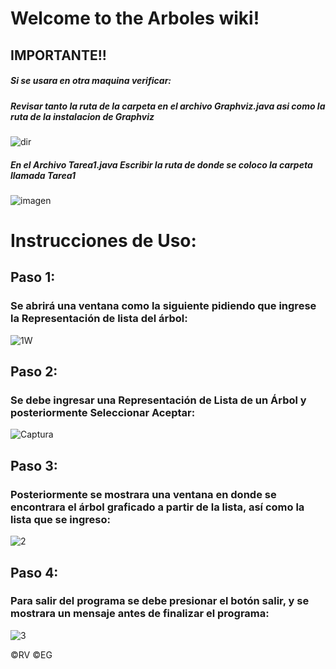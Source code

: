 # **Welcome to the Arboles wiki!**
## **IMPORTANTE!!**
##### Si se usara en otra maquina verificar: 
##### Revisar tanto la ruta de la carpeta en el archivo Graphviz.java asi como la ruta de la instalacion de Graphviz

![dir](https://user-images.githubusercontent.com/55126792/109400559-088f2000-790f-11eb-8ae3-9b0f466dd858.PNG)

##### En el Archivo Tarea1.java Escribir la ruta de donde se coloco la carpeta llamada Tarea1

![imagen](https://user-images.githubusercontent.com/55126792/109401008-c0253180-7911-11eb-9336-d1c4601fd192.PNG)

# Instrucciones de Uso:

## Paso 1:
### Se abrirá una ventana como la siguiente pidiendo que ingrese la Representación de lista del árbol:

![1W](https://user-images.githubusercontent.com/55126792/108606784-d8c9a080-7381-11eb-8a79-5fb8948d6283.PNG)

## Paso 2:
### Se debe ingresar una Representación de Lista de un Árbol y posteriormente Seleccionar Aceptar:

![Captura](https://user-images.githubusercontent.com/55126792/108606870-702ef380-7382-11eb-9a2f-d7a54c7077bf.PNG)

## Paso 3:
### Posteriormente se mostrara una ventana en donde se encontrara el árbol graficado a partir de la lista, así como la lista que se ingreso:

![2](https://user-images.githubusercontent.com/55126792/108606936-f3e8e000-7382-11eb-85b1-12d5a2989c09.PNG)

## Paso 4:
### Para salir del programa se debe presionar el botón salir, y se mostrara un mensaje antes de finalizar el programa:

![3](https://user-images.githubusercontent.com/55126792/108606966-2266bb00-7383-11eb-9dbb-79e611dd6cd4.PNG)

&copy;RV
&copy;EG

